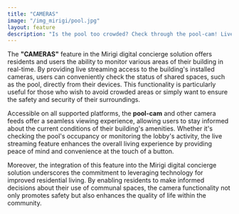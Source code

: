 ```yaml
---
title: "CAMERAS"
image: "/img_mirigi/pool.jpg"
layout: feature
description: "Is the pool too crowded? Check through the pool-cam! Live streaming of the building's installed cameras is available on all supported platforms."
---
```

The **"CAMERAS"** feature in the Mirigi digital concierge solution offers residents and users the ability to monitor various areas of their building in real-time. By providing live streaming access to the building's installed cameras, users can conveniently check the status of shared spaces, such as the pool, directly from their devices. This functionality is particularly useful for those who wish to avoid crowded areas or simply want to ensure the safety and security of their surroundings.

Accessible on all supported platforms, the **pool-cam** and other camera feeds offer a seamless viewing experience, allowing users to stay informed about the current conditions of their building's amenities. Whether it's checking the pool's occupancy or monitoring the lobby's activity, the live streaming feature enhances the overall living experience by providing peace of mind and convenience at the touch of a button.

Moreover, the integration of this feature into the Mirigi digital concierge solution underscores the commitment to leveraging technology for improved residential living. By enabling residents to make informed decisions about their use of communal spaces, the camera functionality not only promotes safety but also enhances the quality of life within the community.





